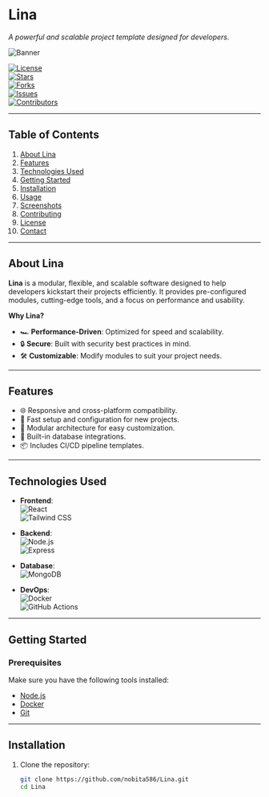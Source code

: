 # **Lina**  

_A powerful and scalable project template designed for developers._  

![Banner](https://via.placeholder.com/1200x400.png?text=Lina+-+Your+Project+Banner)  

[![License](https://img.shields.io/github/license/nobita586/Lina)](LICENSE)  
[![Stars](https://img.shields.io/github/stars/nobita586/Lina)](https://github.com/nobita586/Lina/stargazers)  
[![Forks](https://img.shields.io/github/forks/nobita586/Lina)](https://github.com/nobita586/Lina/network/members)  
[![Issues](https://img.shields.io/github/issues/nobita586/Lina)](https://github.com/nobita586/Lina/issues)  
[![Contributors](https://img.shields.io/github/contributors/nobita586/Lina)](https://github.com/nobita586/Lina/graphs/contributors)  

---

## **Table of Contents**  

1. [About Lina](#about-lina)  
2. [Features](#features)  
3. [Technologies Used](#technologies-used)  
4. [Getting Started](#getting-started)  
5. [Installation](#installation)  
6. [Usage](#usage)  
7. [Screenshots](#screenshots)  
8. [Contributing](#contributing)  
9. [License](#license)  
10. [Contact](#contact)  

---

## **About Lina**  

**Lina** is a modular, flexible, and scalable software designed to help developers kickstart their projects efficiently. It provides pre-configured modules, cutting-edge tools, and a focus on performance and usability.  

**Why Lina?**  
- 🏎️ **Performance-Driven**: Optimized for speed and scalability.  
- 🔒 **Secure**: Built with security best practices in mind.  
- 🛠️ **Customizable**: Modify modules to suit your project needs.  

---

## **Features**  

- 🌐 Responsive and cross-platform compatibility.  
- 🚀 Fast setup and configuration for new projects.  
- 🔧 Modular architecture for easy customization.  
- 💾 Built-in database integrations.  
- 📦 Includes CI/CD pipeline templates.  

---

## **Technologies Used**  

- **Frontend**:  
  ![React](https://img.shields.io/badge/-React-61DAFB?logo=react&logoColor=black)  
  ![Tailwind CSS](https://img.shields.io/badge/-Tailwind_CSS-38B2AC?logo=tailwind-css&logoColor=white)  

- **Backend**:  
  ![Node.js](https://img.shields.io/badge/-Node.js-339933?logo=node.js&logoColor=white)  
  ![Express](https://img.shields.io/badge/-Express-000000?logo=express&logoColor=white)  

- **Database**:  
  ![MongoDB](https://img.shields.io/badge/-MongoDB-47A248?logo=mongodb&logoColor=white)  

- **DevOps**:  
  ![Docker](https://img.shields.io/badge/-Docker-2496ED?logo=docker&logoColor=white)  
  ![GitHub Actions](https://img.shields.io/badge/-GitHub_Actions-2088FF?logo=github-actions&logoColor=white)  

---

## **Getting Started**  

### **Prerequisites**  

Make sure you have the following tools installed:  
- [Node.js](https://nodejs.org/)  
- [Docker](https://www.docker.com/)  
- [Git](https://git-scm.com/)  

---

## **Installation**  

1. Clone the repository:  
   ```bash
   git clone https://github.com/nobita586/Lina.git
   cd Lina
